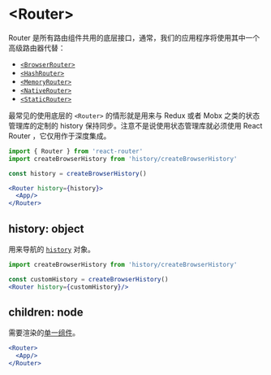 # &lt;Router>

Router 是所有路由组件共用的底层接口，通常，我们的应用程序将使用其中一个高级路由器代替：

- [`<BrowserRouter>`](../../../react-router-dom/docs/api/BrowserRouter.md)
- [`<HashRouter>`](../../../react-router-dom/docs/api/HashRouter.md)
- [`<MemoryRouter>`](./MemoryRouter.md)
- [`<NativeRouter>`](../../../react-router-native/docs/api/NativeRouter.md)
- [`<StaticRouter>`](./StaticRouter.md)

最常见的使用底层的 `<Router>` 的情形就是用来与 Redux 或者 Mobx 之类的状态管理库的定制的 history 保持同步。注意不是说使用状态管理库就必须使用 React   Router ，它仅用作于深度集成。

```jsx
import { Router } from 'react-router'
import createBrowserHistory from 'history/createBrowserHistory'

const history = createBrowserHistory()

<Router history={history}>
  <App/>
</Router>
```

## history: object

用来导航的 [`history`](https://github.com/ReactTraining/history) 对象。

```jsx
import createBrowserHistory from 'history/createBrowserHistory'

const customHistory = createBrowserHistory()
<Router history={customHistory}/>
```

## children: node

需要渲染的[单一组件](https://facebook.github.io/react/docs/react-api.html#react.children.only)。

```jsx
<Router>
  <App/>
</Router>
```

